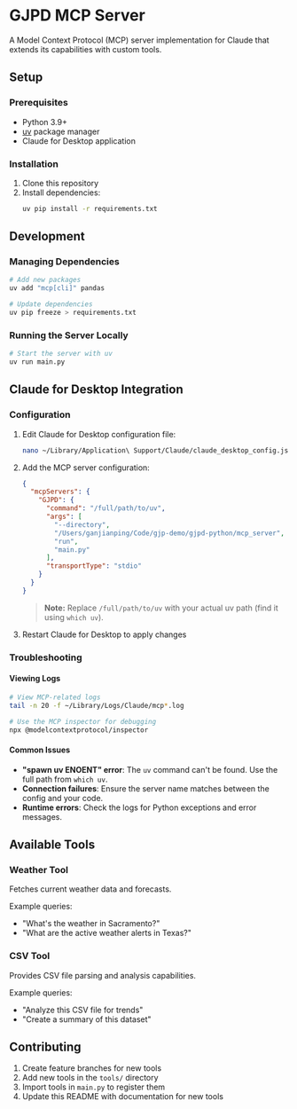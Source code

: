 # GJPD MCP Server

A Model Context Protocol (MCP) server implementation for Claude that extends its capabilities with custom tools.

## Setup

### Prerequisites
- Python 3.9+
- [uv](https://github.com/astral-sh/uv) package manager
- Claude for Desktop application

### Installation

1. Clone this repository
2. Install dependencies:
   ```bash
   uv pip install -r requirements.txt
   ```

## Development

### Managing Dependencies
```bash
# Add new packages
uv add "mcp[cli]" pandas

# Update dependencies
uv pip freeze > requirements.txt
```

### Running the Server Locally
```bash
# Start the server with uv
uv run main.py
```

## Claude for Desktop Integration

### Configuration
1. Edit Claude for Desktop configuration file:
   ```bash
   nano ~/Library/Application\ Support/Claude/claude_desktop_config.json
   ```

2. Add the MCP server configuration:
   ```json
   {
     "mcpServers": {
       "GJPD": {
         "command": "/full/path/to/uv",
         "args": [
           "--directory", 
           "/Users/ganjianping/Code/gjp-demo/gjpd-python/mcp_server",
           "run",
           "main.py"
         ],
         "transportType": "stdio"
       }
     }
   }
   ```

   > **Note:** Replace `/full/path/to/uv` with your actual uv path (find it using `which uv`).

3. Restart Claude for Desktop to apply changes

### Troubleshooting

#### Viewing Logs
```bash
# View MCP-related logs
tail -n 20 -f ~/Library/Logs/Claude/mcp*.log

# Use the MCP inspector for debugging
npx @modelcontextprotocol/inspector
```

#### Common Issues
- **"spawn uv ENOENT" error**: The `uv` command can't be found. Use the full path from `which uv`.
- **Connection failures**: Ensure the server name matches between the config and your code.
- **Runtime errors**: Check the logs for Python exceptions and error messages.

## Available Tools

### Weather Tool
Fetches current weather data and forecasts.

Example queries:
- "What's the weather in Sacramento?"
- "What are the active weather alerts in Texas?"

### CSV Tool
Provides CSV file parsing and analysis capabilities.

Example queries:
- "Analyze this CSV file for trends"
- "Create a summary of this dataset"

## Contributing

1. Create feature branches for new tools
2. Add new tools in the `tools/` directory 
3. Import tools in `main.py` to register them
4. Update this README with documentation for new tools